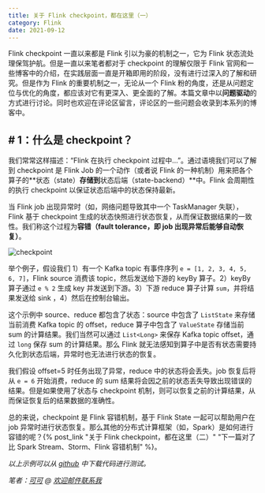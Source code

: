 ```yaml
---
title: 关于 Flink checkpoint，都在这里（一）
category: Flink
date: 2021-09-12
---
```


Flink checkpoint 一直以来都是 Flink 引以为豪的机制之一，它为 Flink 状态流处理保驾护航。但是一直以来笔者都对于 checkpoint 的理解仅限于 Flink 官网和一些博客中的介绍，在实践层面一直是开箱即用的阶段，没有进行过深入的了解和研究。但是作为 Flink 的重要机制之一，无论从一个 Flink 粉的角度，还是从问题定位与优化的角度，都应该对它有更深入、更全面的了解。本篇文章中以**问题驱动**的方式进行讨论。同时也欢迎在评论区留言，评论区的一些问题会收录到本系列的博客中。

<!--more-->

## # 1：什么是 checkpoint？

我们常常这样描述：“Flink 在执行 checkpoint 过程中…”。通过语境我们可以了解到 checkpoint 是 Flink Job 的一个动作（或者说 Flink 的一种机制）用来把各个算子的**状态（state）**存储到**状态后端（state-backend）**中。Flink 会周期性的执行 checkpoint 以保证状态后端中的状态保持最新。

当 Flink job 出现异常时（如，网络问题导致其中一个 TaskManager 失联），Flink 基于 checkpoint 生成的状态快照进行状态恢复，从而保证数据结果的一致性。我们称这个过程为**容错（fault tolerance，即 job 出现异常后能够自动恢复）**。

![checkpoint](/img/checkpoint.jpeg)

举个例子，假设我们  1）有一个 Kafka topic 有事件序列 `e = [1, 2, 3, 4, 5, 6, 7]`，Flink source 消费该 topic，然后发送给下游的 keyBy 算子。2）keyBy 算子通过 `e % 2` 生成 key 并发送到下游。3）下游 reduce 算子计算 `sum`，并将结果发送给 sink ，4）然后在控制台输出。

这个示例中 source、reduce 都包含了状态：source 中包含了 `ListState` 来存储当前消费 Kafka topic 的 offset，reduce 算子中包含了 `ValueState` 存储当前 sum 的计算结果。我们当然可以通过 `List<Long>` 来保存 Kafka topic offset，通过  `long` 保存 sum 的计算结果。那么  Flink 就无法感知到算子中是否有状态需要持久化到状态后端，异常时也无法进行状态的恢复。

我们假设 offset=5 时任务出现了异常，reduce 中的状态将会丢失。job 恢复后将从 `e = 6` 开始消费，reduce 的 sum 结果将会因之前的状态丢失导致出现错误的结果。但是如果使用了状态与 checkpoint 机制，则可以恢复之前的计算结果，从而保证恢复后的结果数据的准确性。

总的来说，checkpoint 是 Flink 容错机制，基于 Flink State 一起可以帮助用户在 job 异常时进行状态恢复。那么其他的分布式计算框架（如，Spark）是如何进行容错的呢？{% post_link "关于 Flink checkpoint，都在这里（二）" "下一篇对了比 Spark Stream、Storm、Flink 容错机制" %}。

*以上示例可以从 [github](https://github.com/coco-mark/flink-examples) 中下载代码进行测试。*

*笔者：[可可](https://coco-mark.github.io/) @ [欢迎邮件联系我](mailto:cherry.picker2018@icloud.com.)*